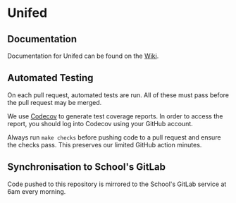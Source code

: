 # Unifed

## Documentation

Documentation for Unifed can be found on the
[Wiki](https://github.com/kiancross/unifed/wiki).

## Automated Testing

On each pull request, automated tests are run. All of these must pass before
the pull request may be merged.

We use [Codecov](https://codecov.io/) to generate test coverage reports. In
order to access the report, you should log into Codecov using your GitHub
account.

Always run `make checks` before pushing code to a pull request and ensure
the checks pass. This preserves our limited GitHub action minutes.

## Synchronisation to School's GitLab

Code pushed to this repository is mirrored to the School's GitLab service at 6am
every morning.
